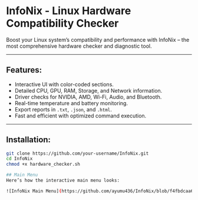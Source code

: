 
# InfoNix - Linux Hardware Compatibility Checker

Boost your Linux system’s compatibility and performance with InfoNix – the most comprehensive hardware checker and diagnostic tool. 

---

##  Features:
- Interactive UI with color-coded sections.
- Detailed CPU, GPU, RAM, Storage, and Network information.
- Driver checks for NVIDIA, AMD, Wi-Fi, Audio, and Bluetooth.
- Real-time temperature and battery monitoring.
- Export reports in `.txt`, `.json`, and `.html`.
- Fast and efficient with optimized command execution.

---

##  Installation:
```bash
git clone https://github.com/your-username/InfoNix.git
cd InfoNix
chmod +x hardware_checker.sh

## Main Menu
Here’s how the interactive main menu looks:

![InfoNix Main Menu](https://github.com/ayumu436/InfoNix/blob/f4fbdcaa66b8e0711627d08d2380dc3fc95710cc/1.png)

